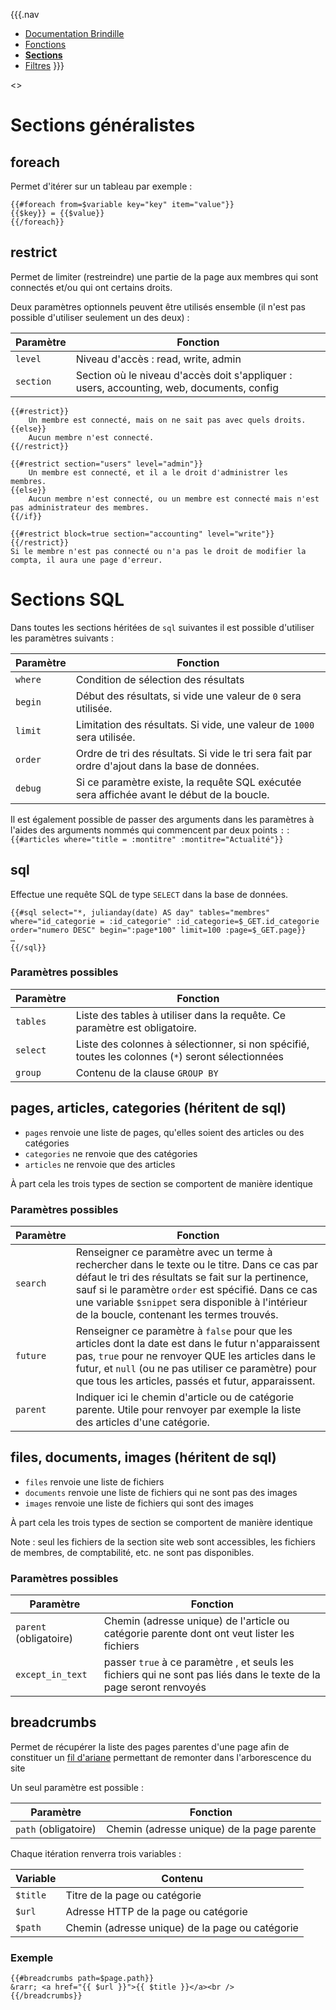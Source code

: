 {{{.nav
* [Documentation Brindille](brindille.html)
* [Fonctions](brindille_functions.html)
* **[Sections](brindille_sections.html)**
* [Filtres](brindille_modifiers.html)
}}}

<<toc aside level=2>>

# Sections généralistes

## foreach

Permet d'itérer sur un tableau par exemple :

```
{{#foreach from=$variable key="key" item="value"}}
{{$key}} = {{$value}}
{{/foreach}}
```

## restrict

Permet de limiter (restreindre) une partie de la page aux membres qui sont connectés et/ou qui ont certains droits.

Deux paramètres optionnels peuvent être utilisés ensemble (il n'est pas possible d'utiliser seulement un des deux) :

| Paramètre | Fonction |
| - | - |
| `level` | Niveau d'accès : read, write, admin |
| `section` | Section où le niveau d'accès doit s'appliquer : users, accounting, web, documents, config |

```
{{#restrict}}
	Un membre est connecté, mais on ne sait pas avec quels droits.
{{else}}
	Aucun membre n'est connecté.
{{/restrict}}
```

```
{{#restrict section="users" level="admin"}}
	Un membre est connecté, et il a le droit d'administrer les membres.
{{else}}
	Aucun membre n'est connecté, ou un membre est connecté mais n'est pas administrateur des membres.
{{/if}}
```

```
{{#restrict block=true section="accounting" level="write"}}
{{/restrict}}
Si le membre n'est pas connecté ou n'a pas le droit de modifier la compta, il aura une page d'erreur.
```

# Sections SQL

Dans toutes les sections héritées de `sql` suivantes il est possible d'utiliser les paramètres suivants :

| Paramètre | Fonction |
| - | - |
| `where` | Condition de sélection des résultats |
| `begin` | Début des résultats, si vide une valeur de `0` sera utilisée. |
| `limit` | Limitation des résultats. Si vide, une valeur de `1000` sera utilisée. |
| `order` | Ordre de tri des résultats. Si vide le tri sera fait par ordre d'ajout dans la base de données. |
| `debug` | Si ce paramètre existe, la requête SQL exécutée sera affichée avant le début de la boucle. |

Il est également possible de passer des arguments dans les paramètres à l'aides des arguments nommés qui commencent par deux points `:` : `{{#articles where="title = :montitre" :montitre="Actualité"}}`

## sql

Effectue une requête SQL de type `SELECT` dans la base de données.

```
{{#sql select="*, julianday(date) AS day" tables="membres" where="id_categorie = :id_categorie" :id_categorie=$_GET.id_categorie order="numero DESC" begin=":page*100" limit=100 :page=$_GET.page}}
…
{{/sql}}
```

### Paramètres possibles

| Paramètre | Fonction |
| - | - |
| `tables` | Liste des tables à utiliser dans la requête. Ce paramètre est obligatoire. |
| `select` | Liste des colonnes à sélectionner, si non spécifié, toutes les colonnes (`*`) seront sélectionnées |
| `group` | Contenu de la clause `GROUP BY` |

## pages, articles, categories (héritent de sql)

* `pages` renvoie une liste de pages, qu'elles soient des articles ou des catégories
* `categories` ne renvoie que des catégories
* `articles` ne renvoie que des articles

À part cela les trois types de section se comportent de manière identique

### Paramètres possibles

| Paramètre | Fonction |
| - | - |
| `search` | Renseigner ce paramètre avec un terme à rechercher dans le texte ou le titre. Dans ce cas par défaut le tri des résultats se fait sur la pertinence, sauf si le paramètre `order` est spécifié. Dans ce cas une variable `$snippet` sera disponible à l'intérieur de la boucle, contenant les termes trouvés. |
| `future` | Renseigner ce paramètre à `false` pour que les articles dont la date est dans le futur n'apparaissent pas, `true` pour ne renvoyer QUE les articles dans le futur, et `null` (ou ne pas utiliser ce paramètre) pour que tous les articles, passés et futur, apparaissent. |
| `parent` | Indiquer ici le chemin d'article ou de catégorie parente. Utile pour renvoyer par exemple la liste des articles d'une catégorie. |

## files, documents, images (héritent de sql)

* `files` renvoie une liste de fichiers
* `documents` renvoie une liste de fichiers qui ne sont pas des images
* `images` renvoie une liste de fichiers qui sont des images

À part cela les trois types de section se comportent de manière identique

Note : seul les fichiers de la section site web sont accessibles, les fichiers de membres, de comptabilité, etc. ne sont pas disponibles.

### Paramètres possibles

| Paramètre | Fonction |
| - | - |
| `parent` (obligatoire) | Chemin (adresse unique) de l'article ou catégorie parente dont ont veut lister les fichiers |
| `except_in_text` | passer `true` à ce paramètre , et seuls les fichiers qui ne sont pas liés dans le texte de la page seront renvoyés |

## breadcrumbs

Permet de récupérer la liste des pages parentes d'une page afin de constituer un [fil d'ariane](https://fr.wikipedia.org/wiki/Fil_d'Ariane_(ergonomie)) permettant de remonter dans l'arborescence du site

Un seul paramètre est possible :

| Paramètre | Fonction |
| - | - |
| `path` (obligatoire) | Chemin (adresse unique) de la page parente |

Chaque itération renverra trois variables :

| Variable | Contenu |
| - | - |
| `$title` | Titre de la page ou catégorie |
| `$url` | Adresse HTTP de la page ou catégorie |
| `$path` | Chemin (adresse unique) de la page ou catégorie |

### Exemple

```
{{#breadcrumbs path=$page.path}}
&rarr; <a href="{{ $url }}">{{ $title }}</a><br />
{{/breadcrumbs}}
```
